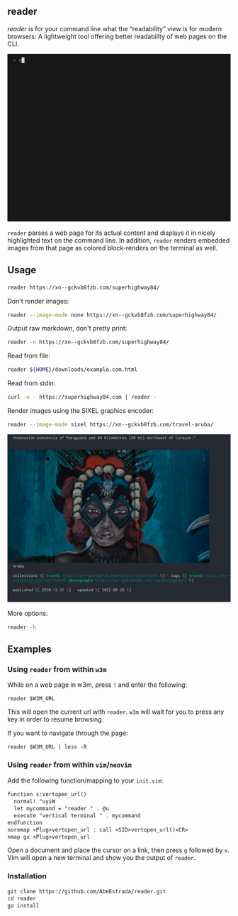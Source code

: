 reader
------

*reader* is for your command line what the “readability” view is for modern
browsers: A lightweight tool offering better readability of web pages on the
CLI.

![reader](demo.gif)

`reader` parses a web page for its actual content and displays it in nicely
highlighted text on the command line. In addition, `reader` renders embedded
images from that page as colored block-renders on the terminal as well.


## Usage

```sh
reader https://xn--gckvb8fzb.com/superhighway84/
```

Don't render images:

```sh
reader --image-mode none https://xn--gckvb8fzb.com/superhighway84/
```

Output raw markdown, don't pretty print:

```sh
reader -o https://xn--gckvb8fzb.com/superhighway84/
```

Read from file:

```sh
reader ${HOME}/downloads/example.com.html
```

Read from stdin:

```sh
curl -o - https://superhighway84.com | reader -
```

Render images using the SIXEL graphics encoder:

```sh
reader --image-mode sixel https://xn--gckvb8fzb.com/travel-aruba/
```

![sixel](sixel.png)

More options:

```sh
reader -h
```

## Examples


### Using `reader` from within `w3m`

While on a web page in w3m, press `!` and enter the following:

```
reader $W3M_URL
```

This will open the current url with `reader`. `w3m` will wait for you to press
any key in order to resume browsing.

If you want to navigate through the page:

```
reader $W3M_URL | less -R
```


### Using `reader` from within `vim`/`neovim`

Add the following function/mapping to your `init.vim`:

```
function s:vertopen_url()
  normal! "uyiW
  let mycommand = "reader " . @u
  execute "vertical terminal " . mycommand
endfunction
noremap <Plug>vertopen_url : call <SID>vertopen_url()<CR>
nmap gx <Plug>vertopen_url
```

Open a document and place the cursor on a link, then press `g` followed by `x`.
Vim will open a new terminal and show you the output of `reader`.


### Installation 
```
git clone https://github.com/AbeEstrada/reader.git
cd reader
go install 
```
